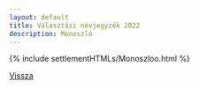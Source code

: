 ```yaml
---
layout: default
title: Választási névjegyzék 2022
description: Monoszló
---
```


{% include settlementHTMLs/Monoszloo.html %}

[Vissza](./)